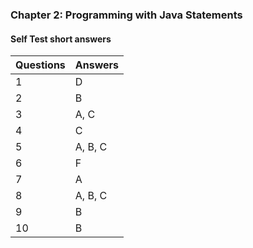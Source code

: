 ### Chapter 2: Programming with Java Statements

#### Self Test short answers

Questions | Answers
----------|--------
1         | D
2         | B
3         | A, C
4         | C
5         | A, B, C
6         | F
7         | A
8         | A, B, C
9         | B
10        | B
